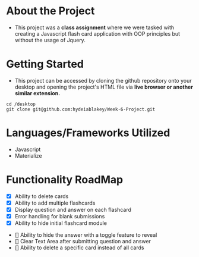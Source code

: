# About the Project

- This project was a **class assignment** where we were tasked with creating a Javascript flash card application with OOP principles but without the usage of Jquery. 


# Getting Started
- This project can be accessed by cloning the github repository onto your desktop and opening the project's HTML file via **live browser or another similar extension.**

```
cd /desktop
git clone git@github.com:hydeiablakey/Week-6-Project.git

```

# Languages/Frameworks Utilized

- Javascript
- Materialize


# Functionality RoadMap
- [x] Ability to delete cards
- [x] Ability to add multiple flashcards
- [x] Display question and answer on each flashcard
- [x] Error handling for blank submissions
- [x] Ability to hide initial flashcard module
- [] Ability to hide the answer with a toggle feature to reveal
- [] Clear Text Area after submitting question and answer
- [] Ability to delete a specific card instead of all cards
